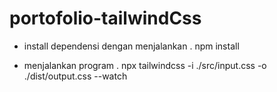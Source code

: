 # portofolio-tailwindCss

- install dependensi dengan menjalankan
.
npm install

- menjalankan program
.
npx tailwindcss -i ./src/input.css -o ./dist/output.css --watch
